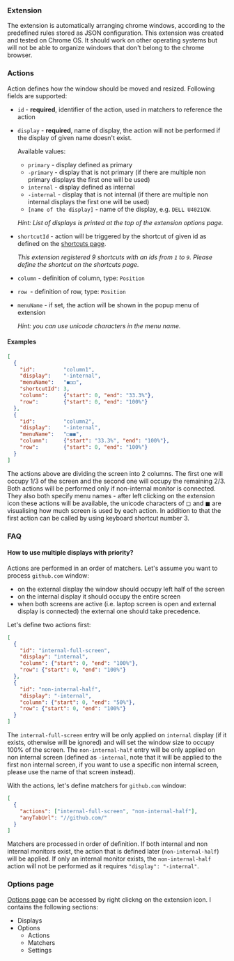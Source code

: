 ### Extension

The extension is automatically arranging chrome windows, according to the predefined rules stored as JSON configuration. This extension was created and tested on Chrome OS. It should work on other operating systems but will not be able to organize windows that don't belong to the chrome browser.

### Actions

Action defines how the window should be moved and resized. Following fields are supported:

- `id` - **required**, identifier of the action, used in matchers to reference the action 

- `display` - **required**, name of display, the action will not be performed if the display of given name doesn't exist.
  
  Available values:
  - `primary` - display defined as primary
  - `-primary` - display that is not primary (if there are multiple non primary displays the first one will be used)
  - `internal` - display defined as internal
  - `-internal` - display that is not internal (if there are multiple non internal displays the first one will be used)
  - `[name of the display]` - name of the display, e.g. `DELL U4021QW`.
  
  _Hint: List of displays is printed at the top of the extension options page._

- `shortcutId` - action will be triggered by the shortcut of given id as defined on the [shortcuts page](chrome://extensions/shortcuts).

  _This extension registered 9 shortcuts with an ids from `1` to `9`. Please define the shortcut on the shortcuts page._

- `column` - definition of column, type: `Position`

- `row `- definition of row, type: `Position`

- `menuName` - if set, the action will be shown in the popup menu of extension
  
  _Hint: you can use unicode characters in the menu name._

#### Examples
```json
[
  {
    "id":         "column1",
    "display":    "-internal",
    "menuName":   "◼◻◻",
    "shortcutId": 3,
    "column":     {"start": 0, "end": "33.3%"},
    "row":        {"start": 0, "end": "100%"}
  },
  {
    "id":         "column2",
    "display":    "-internal",
    "menuName":   "◻◼◼",
    "column":     {"start": "33.3%", "end": "100%"},
    "row":        {"start": 0, "end": "100%"}
  }
]
```
The actions above are dividing the screen into 2 columns. The first one will occupy 1/3 of the screen and the second one will occupy the remaining 2/3.
Both actions will be performed only if non-internal monitor is connected. They also both specify menu names - after left clicking on the extension icon these actions will be available, the unicode characters of ◻ and ◼ are visualising how much screen is used by each action.
In addition to that the first action can be called by using keyboard shortcut number 3.


### FAQ

#### How to use multiple displays with priority?
Actions are performed in an order of matchers. Let's assume you want to process `github.com` window:
- on the external display the window should occupy left half of the screen
- on the internal display it should occupy the entire screen
- when both screens are active (i.e. laptop screen is open and external display is connected) the external one should take precedence.

Let's define two actions first:
```json
[
  {
    "id": "internal-full-screen",
    "display": "internal",
    "column": {"start": 0, "end": "100%"},
    "row": {"start": 0, "end": "100%"}
  },
  {
    "id": "non-internal-half",
    "display": "-internal",
    "column": {"start": 0, "end": "50%"},
    "row": {"start": 0, "end": "100%"}
  }
]
```
The `internal-full-screen` entry will be only applied on `internal` display (if it exists, otherwise will be ignored) and will set the window size to occupy 100% of the screen. The `non-internal-half` entry will be only applied on non internal screen (defined as `-internal`, note that it will be applied to the first non internal screen, if you want to use a specific non internal screen, please use the name of that screen instead).

With the actions, let's define matchers for `github.com` window:

```json
[
  {
    "actions": ["internal-full-screen", "non-internal-half"],
    "anyTabUrl": "//github.com/"
  }
]
```

Matchers are processed in order of definition. If both internal and non internal monitors exist, the action that is defined later (`non-internal-half`) will be applied. If only an internal monitor exists, the `non-internal-half` action will not be performed as it requires `"display": "-internal"`.

### Options page

[Options page](chrome-extension://jjgebfkefchhekbmckeheacgbiicpmim/options.html) can be accessed by right clickng on the extension icon. I contains the following sections:

- Displays
- Options
    - Actions
    - Matchers
    - Settings
